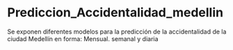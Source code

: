 # Prediccion_Accidentalidad_medellin
Se exponen diferentes modelos para la predicción de la accidentalidad de la ciudad Medellín en forma: Mensual. semanal y diaria
